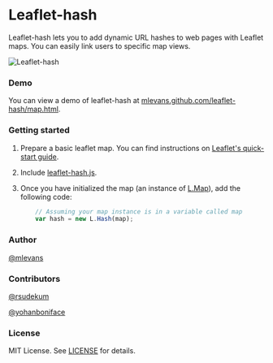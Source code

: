 # Leaflet-hash

Leaflet-hash lets you to add dynamic URL hashes to web pages with Leaflet maps. You can easily
link users to specific map views.

![Leaflet-hash](https://github.com/mlevans/leaflet-hash/raw/master/screenshots/screenshot.png)

### Demo
You can view a demo of leaflet-hash at [mlevans.github.com/leaflet-hash/map.html](http://mlevans.github.com/leaflet-hash/map.html).

### Getting started

1. Prepare a basic leaflet map. You can find instructions on [Leaflet's quick-start guide](http://leaflet.cloudmade.com/examples/quick-start.html).

2. Include [leaflet-hash.js](https://github.com/mlevans/leaflet-hash/blob/master/leaflet-hash.js).

3. Once you have initialized the map (an instance of [L.Map](http://leaflet.cloudmade.com/reference.html#map-usage)), add the following code:

	```javascript
        // Assuming your map instance is in a variable called map
        var hash = new L.Hash(map);
    ```

### Author
[@mlevans](http://github.com/mlevans)

### Contributors
[@rsudekum](http://github.com/rsudekum)

[@yohanboniface](http://github.com/yohanboniface)

### License

MIT License. See [LICENSE](https://github.com/mlevans/leaflet-hash/blob/master/LICENSE.md) for details.